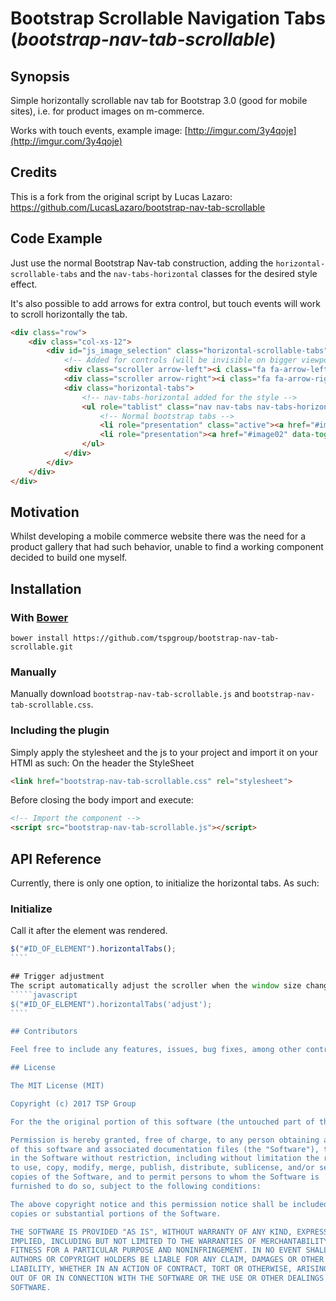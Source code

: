 # Bootstrap Scrollable Navigation Tabs (*bootstrap-nav-tab-scrollable*)


## Synopsis

Simple horizontally scrollable nav tab for Bootstrap 3.0 (good for mobile sites), i.e. for product images on m-commerce. 

Works with touch events, example image: [http://imgur.com/3y4qoje](http://imgur.com/3y4qoje)


## Credits
This is a fork from the original script by Lucas Lazaro: <https://github.com/LucasLazaro/bootstrap-nav-tab-scrollable>


## Code Example

Just use the normal Bootstrap Nav-tab construction, adding the `horizontal-scrollable-tabs` and the `nav-tabs-horizontal` classes for the desired style effect.  

It's also possible to add arrows for extra control, but touch events will work to scroll horizontally the tab.

````html
<div class="row">
	<div class="col-xs-12">
		<div id="js_image_selection" class="horizontal-scrollable-tabs">
			<!-- Added for controls (will be invisible on bigger viewports) - touch/swipe/dragging does work though -->
			<div class="scroller arrow-left"><i class="fa fa-arrow-left"></i></div> 
			<div class="scroller arrow-right"><i class="fa fa-arrow-right"></i></div>
			<div class="horizontal-tabs">
				<!-- nav-tabs-horizontal added for the style -->
				<ul role="tablist" class="nav nav-tabs nav-tabs-horizontal">
					<!-- Normal bootstrap tabs -->
					<li role="presentation" class="active"><a href="#image01" data-toggle="tab">Tab 1</a></li>
					<li role="presentation"><a href="#image02" data-toggle="tab">Tab 2</a></li>
				</ul>
			</div>
		</div>
	</div>
</div>
````

## Motivation

Whilst developing a mobile commerce website there was the need for a product gallery that had such behavior, unable to find a working component decided to build one myself.

## Installation

### With [Bower](https://bower.io)
````
bower install https://github.com/tspgroup/bootstrap-nav-tab-scrollable.git    
````

### Manually
Manually download `bootstrap-nav-tab-scrollable.js` and `bootstrap-nav-tab-scrollable.css`.

### Including the plugin

Simply apply the stylesheet and the js to your project and import it on your HTMl as such:
On the header the StyleSheet
````html
<link href="bootstrap-nav-tab-scrollable.css" rel="stylesheet"> 
```` 

Before closing the body import and execute:
````html
<!-- Import the component -->
<script src="bootstrap-nav-tab-scrollable.js"></script>
````

## API Reference

Currently, there is only one option, to initialize the horizontal tabs. As such:

### Initialize
Call it after the element was rendered.
`````javascript
$("#ID_OF_ELEMENT").horizontalTabs();
````

## Trigger adjustment
The script automatically adjust the scroller when the window size changes. The adjustment can also be triggered manually:
`````javascript
$("#ID_OF_ELEMENT").horizontalTabs('adjust');
````

## Contributors

Feel free to include any features, issues, bug fixes, among other contributions, every help is welcome and very much appreciated.

## License

The MIT License (MIT)

Copyright (c) 2017 TSP Group

For the the original portion of this software (the untouched part of the forked code base): Copyright (c) 2015 Lucas Lazaro

Permission is hereby granted, free of charge, to any person obtaining a copy
of this software and associated documentation files (the "Software"), to deal
in the Software without restriction, including without limitation the rights
to use, copy, modify, merge, publish, distribute, sublicense, and/or sell
copies of the Software, and to permit persons to whom the Software is
furnished to do so, subject to the following conditions:

The above copyright notice and this permission notice shall be included in all
copies or substantial portions of the Software.

THE SOFTWARE IS PROVIDED "AS IS", WITHOUT WARRANTY OF ANY KIND, EXPRESS OR
IMPLIED, INCLUDING BUT NOT LIMITED TO THE WARRANTIES OF MERCHANTABILITY,
FITNESS FOR A PARTICULAR PURPOSE AND NONINFRINGEMENT. IN NO EVENT SHALL THE
AUTHORS OR COPYRIGHT HOLDERS BE LIABLE FOR ANY CLAIM, DAMAGES OR OTHER
LIABILITY, WHETHER IN AN ACTION OF CONTRACT, TORT OR OTHERWISE, ARISING FROM,
OUT OF OR IN CONNECTION WITH THE SOFTWARE OR THE USE OR OTHER DEALINGS IN THE
SOFTWARE.
